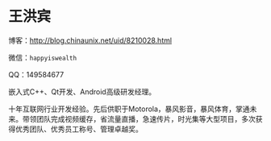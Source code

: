 # 王洪宾

博客：http://blog.chinaunix.net/uid/8210028.html

微信：`happyiswealth`

QQ：149584677

嵌入式C++、Qt开发、Android高级研发经理。

十年互联网行业开发经验。先后供职于Motorola，暴风影音，暴风体育，掌通未来。带领团队完成视频缓存，省流量直播，急速传片，时光集等大型项目，多次获得优秀团队、优秀员工称号、管理卓越奖。